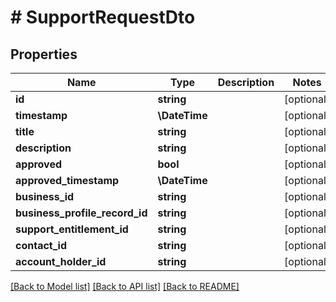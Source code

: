 # # SupportRequestDto

## Properties

Name | Type | Description | Notes
------------ | ------------- | ------------- | -------------
**id** | **string** |  | [optional]
**timestamp** | **\DateTime** |  | [optional]
**title** | **string** |  | [optional]
**description** | **string** |  | [optional]
**approved** | **bool** |  | [optional]
**approved_timestamp** | **\DateTime** |  | [optional]
**business_id** | **string** |  | [optional]
**business_profile_record_id** | **string** |  | [optional]
**support_entitlement_id** | **string** |  | [optional]
**contact_id** | **string** |  | [optional]
**account_holder_id** | **string** |  | [optional]

[[Back to Model list]](../../README.md#models) [[Back to API list]](../../README.md#endpoints) [[Back to README]](../../README.md)
